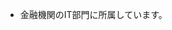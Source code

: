 - 金融機関のIT部門に所属しています。

<!---
flets708/flets708 is a ✨ special ✨ repository because its `README.md` (this file) appears on your GitHub profile.
You can click the Preview link to take a look at your changes.
--->
